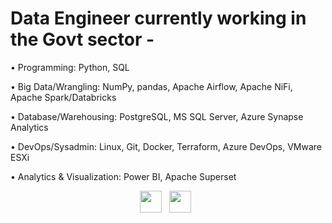 # Data Engineer currently working in the Govt sector -

• Programming: Python, SQL

• Big Data/Wrangling: NumPy, pandas, Apache Airflow, Apache NiFi, Apache Spark/Databricks

• Database/Warehousing: PostgreSQL, MS SQL Server, Azure Synapse Analytics

• DevOps/Sysadmin: Linux, Git, Docker, Terraform, Azure DevOps, VMware ESXi

• Analytics & Visualization: Power BI, Apache Superset

<p align="center">
    <a href="mailto:golam.rashed@outlook.com"><img height="35" src="https://raw.githubusercontent.com/MGRashed/MGRashed/master/gmail_logo.svg"></a>&nbsp;&nbsp;
    <a href="https://www.linkedin.com/in/golamrashed"><img height="35" src="https://raw.githubusercontent.com/MGRashed/MGRashed/master/linkedin_logo.svg"></a>&nbsp;&nbsp;
</p>
